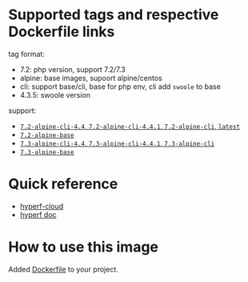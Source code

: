 # Supported tags and respective Dockerfile links

tag format:

- 7.2: php version, support 7.2/7.3
- alpine: base images, supoort alpine/centos
- cli: support base/cli, base for php env, cli add `swoole` to base
- 4.3.5: swoole version

support:

- [`7.2-alpine-cli-4.4`, `7.2-alpine-cli-4.4.1`, `7.2-alpine-cli`, `latest`](https://github.com/hyperf-cloud/hyperf-docker/blob/master/7.2/alpine/cli/Dockerfile)
- [`7.2-alpine-base`](https://github.com/hyperf-cloud/hyperf-docker/blob/master/7.2/alpine/base/Dockerfile)
- [`7.3-alpine-cli-4.4`, `7.3-alpine-cli-4.4.1`, `7.3-alpine-cli`](https://github.com/hyperf-cloud/hyperf-docker/blob/master/7.3/alpine/cli/Dockerfile)
- [`7.3-alpine-base`](https://github.com/hyperf-cloud/hyperf-docker/blob/master/7.3/alpine/base/Dockerfile)

# Quick reference

- [hyperf-cloud](https://github.com/hyperf-cloud)
- [hyperf doc](https://doc.hyperf.io)

# How to use this image

Added [Dockerfile](https://github.com/hyperf-cloud/hyperf-docker/blob/master/Dockerfile) to your project.